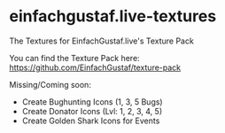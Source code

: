 # einfachgustaf.live-textures
The Textures for EinfachGustaf.live's Texture Pack

You can find the Texture Pack here: https://github.com/EinfachGustaf/texture-pack


Missing/Coming soon:

- Create Bughunting Icons (1, 3, 5 Bugs)
- Create Donator Icons (Lvl: 1, 2, 3, 4, 5)
- Create Golden Shark Icons for Events
